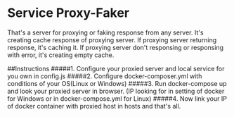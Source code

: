 # Service Proxy-Faker

That's a server for proxying or faking response from any server. It's creating cache response of proxying server.
If proxying server returning response, it's caching it. If proxying server don't responsing or responsing with error, it's creating empty cache.
 
##Instructions
#####1. Configure your proxied server and local service for you own in config.js
#####2. Configure docker-composer.yml with conditions of your OS(Linux or Windows)
#####3. Run docker-compose up and look your proxied server in browser. (IP looking for in setting of docker for Windows or in docker-compose.yml for Linux)
#####4. Now link your IP of docker container with proxied host in hosts and that's all.